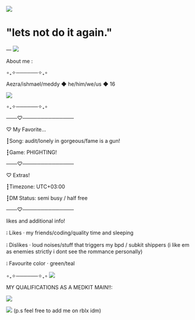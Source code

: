 ![](https://files.catbox.moe/02lnyx.png)
# "lets not do it again."
— ![](https://files.catbox.moe/6bqgkk.gif) 

About me :


∘₊✧──────✧₊∘

Aezra/ishmael/meddy ◆ he/him/we/us ◆ 16


![](https://files.catbox.moe/4q2b0b.webp)

∘₊✧──────✧₊∘

───♡──────────────

 ♡ My Favorite...

┇Song: audit/lonely in gorgeous/fame is a gun!

┇Game: PHIGHTING!

───♡──────────────

 ♡ Extras!
 
┇Timezone: UTC+03:00

┇DM Status: semi busy / half free

───♡──────────────

likes and additional info!

᎒ Likes · my friends/coding/quality time and sleeping

᎒ Dislikes · loud noises/stuff that triggers my bpd / subkit shippers (i like em as enemies strictly i dont see the rommance personally)

᎒ Favourite color · green/teal


∘₊✧──────✧₊∘
![](https://files.catbox.moe/k5afru.gif)

MY QUALIFICATIONS AS A MEDKIT MAIN!!:

![](https://files.catbox.moe/81hgs1.webp)


![](https://files.catbox.moe/cmhsbz.webp)
(p.s feel free to add me on rblx idm)
